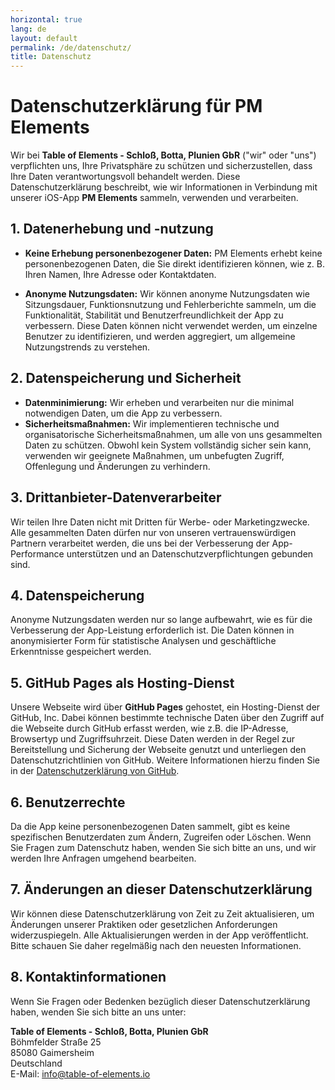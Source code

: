 ```yaml
---
horizontal: true
lang: de
layout: default
permalink: /de/datenschutz/
title: Datenschutz
---
```


# Datenschutzerklärung für PM Elements

Wir bei **Table of Elements - Schloß, Botta, Plunien GbR** ("wir" oder "uns") verpflichten uns, Ihre Privatsphäre zu schützen und sicherzustellen, dass Ihre Daten verantwortungsvoll behandelt werden. Diese Datenschutzerklärung beschreibt, wie wir Informationen in Verbindung mit unserer iOS-App **PM Elements** sammeln, verwenden und verarbeiten.

## 1. Datenerhebung und -nutzung
- **Keine Erhebung personenbezogener Daten:** PM Elements erhebt keine personenbezogenen Daten, die Sie direkt identifizieren können, wie z. B. Ihren Namen, Ihre Adresse oder Kontaktdaten.

- **Anonyme Nutzungsdaten:** Wir können anonyme Nutzungsdaten wie Sitzungsdauer, Funktionsnutzung und Fehlerberichte sammeln, um die Funktionalität, Stabilität und Benutzerfreundlichkeit der App zu verbessern. Diese Daten können nicht verwendet werden, um einzelne Benutzer zu identifizieren, und werden aggregiert, um allgemeine Nutzungstrends zu verstehen.

## 2. Datenspeicherung und Sicherheit
- **Datenminimierung:** Wir erheben und verarbeiten nur die minimal notwendigen Daten, um die App zu verbessern.
- **Sicherheitsmaßnahmen:** Wir implementieren technische und organisatorische Sicherheitsmaßnahmen, um alle von uns gesammelten Daten zu schützen. Obwohl kein System vollständig sicher sein kann, verwenden wir geeignete Maßnahmen, um unbefugten Zugriff, Offenlegung und Änderungen zu verhindern.

## 3. Drittanbieter-Datenverarbeiter
Wir teilen Ihre Daten nicht mit Dritten für Werbe- oder Marketingzwecke. Alle gesammelten Daten dürfen nur von unseren vertrauenswürdigen Partnern verarbeitet werden, die uns bei der Verbesserung der App-Performance unterstützen und an Datenschutzverpflichtungen gebunden sind.

## 4. Datenspeicherung
Anonyme Nutzungsdaten werden nur so lange aufbewahrt, wie es für die Verbesserung der App-Leistung erforderlich ist. Die Daten können in anonymisierter Form für statistische Analysen und geschäftliche Erkenntnisse gespeichert werden.

## 5. GitHub Pages als Hosting-Dienst
Unsere Webseite wird über **GitHub Pages** gehostet, ein Hosting-Dienst der GitHub, Inc. Dabei können bestimmte technische Daten über den Zugriff auf die Webseite durch GitHub erfasst werden, wie z.B. die IP-Adresse, Browsertyp und Zugriffsuhrzeit. Diese Daten werden in der Regel zur Bereitstellung und Sicherung der Webseite genutzt und unterliegen den Datenschutzrichtlinien von GitHub. Weitere Informationen hierzu finden Sie in der [Datenschutzerklärung von GitHub](https://docs.github.com/de/site-policy/privacy-policies/github-privacy-statement).

## 6. Benutzerrechte
Da die App keine personenbezogenen Daten sammelt, gibt es keine spezifischen Benutzerdaten zum Ändern, Zugreifen oder Löschen. Wenn Sie Fragen zum Datenschutz haben, wenden Sie sich bitte an uns, und wir werden Ihre Anfragen umgehend bearbeiten.

## 7. Änderungen an dieser Datenschutzerklärung
Wir können diese Datenschutzerklärung von Zeit zu Zeit aktualisieren, um Änderungen unserer Praktiken oder gesetzlichen Anforderungen widerzuspiegeln. Alle Aktualisierungen werden in der App veröffentlicht. Bitte schauen Sie daher regelmäßig nach den neuesten Informationen.

## 8. Kontaktinformationen
Wenn Sie Fragen oder Bedenken bezüglich dieser Datenschutzerklärung haben, wenden Sie sich bitte an uns unter:

**Table of Elements - Schloß, Botta, Plunien GbR**\
Böhmfelder Straße 25\
85080 Gaimersheim\
Deutschland\
E-Mail: info@table-of-elements.io
